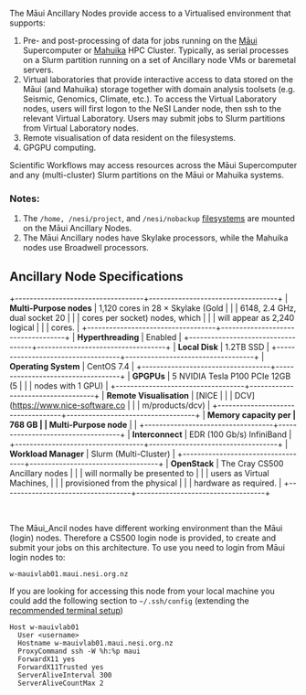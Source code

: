 The Māui Ancillary Nodes provide access to a Virtualised environment
that supports:

1.  Pre- and post-processing of data for jobs running on the
    [Māui](https://support.nesi.org.nz/hc/articles/360000163695)
    Supercomputer or
    [Mahuika](https://support.nesi.org.nz/hc/articles/360000163575) HPC
    Cluster. Typically, as serial processes on a Slurm partition running
    on a set of Ancillary node VMs or baremetal servers.
2.  Virtual laboratories that provide interactive access to data stored
    on the Māui (and Mahuika) storage together with domain analysis
    toolsets (e.g. Seismic, Genomics, Climate, etc.). To access the
    Virtual Laboratory nodes, users will first logon to the NeSI Lander
    node, then ssh to the relevant Virtual Laboratory. Users may submit
    jobs to Slurm partitions from Virtual Laboratory nodes.
3.  Remote visualisation of data resident on the filesystems.
4.  GPGPU computing.

Scientific Workflows may access resources across the Māui Supercomputer
and any (multi-cluster) Slurm partitions on the Māui or Mahuika systems.

### Notes:

1.  The `/home, /nesi/project`, and `/nesi/nobackup`
    [filesystems](https://support.nesi.org.nz/hc/articles/360000177256)
    are mounted on the Māui Ancillary Nodes.
2.  The Māui Ancillary nodes have Skylake processors, while the Mahuika
    nodes use Broadwell processors.

## Ancillary Node Specifications

+-----------------------------------+-----------------------------------+
| **Multi-Purpose nodes**           | 1,120 cores in 28 × Skylake (Gold |
|                                   | 6148, 2.4 GHz, dual socket 20     |
|                                   | cores per socket) nodes, which    |
|                                   | will appear as 2,240 logical      |
|                                   | cores.                            |
+-----------------------------------+-----------------------------------+
| **Hyperthreading**                | Enabled                           |
+-----------------------------------+-----------------------------------+
| **Local Disk**                    | 1.2TB SSD                         |
+-----------------------------------+-----------------------------------+
| **Operating System**              | CentOS 7.4                        |
+-----------------------------------+-----------------------------------+
| **GPGPUs**                        | 5 NVIDIA Tesla P100 PCIe 12GB (5  |
|                                   | nodes with 1 GPU)                 |
+-----------------------------------+-----------------------------------+
| **Remote Visualisation**          | [NICE                             |
|                                   | DCV](https://www.nice-software.co |
|                                   | m/products/dcv)                   |
+-----------------------------------+-----------------------------------+
| **Memory capacity per             | 768 GB                            |
| Multi-Purpose node**              |                                   |
+-----------------------------------+-----------------------------------+
| **Interconnect**                  | EDR (100 Gb/s) InfiniBand         |
+-----------------------------------+-----------------------------------+
| **Workload Manager**              | Slurm (Multi-Cluster)             |
+-----------------------------------+-----------------------------------+
| **OpenStack**                     | The Cray CS500 Ancillary nodes    |
|                                   | will normally be presented to     |
|                                   | users as Virtual Machines,        |
|                                   | provisioned from the physical     |
|                                   | hardware as required.             |
+-----------------------------------+-----------------------------------+

 

The Māui\_Ancil nodes have different working environment than the Māui
(login) nodes. Therefore a CS500 login node is provided, to create and
submit your jobs on this architecture. To use you need to login from
Māui login nodes to:

    w-mauivlab01.maui.nesi.org.nz

If you are looking for accessing this node from your local machine you
could add the following section to `~/.ssh/config` (extending the
[recommended terminal
setup](https://support.nesi.org.nz/hc/en-gb/articles/360000625535-Recommended-Terminal-Setup))

    Host w-mauivlab01 
      User <username> 
      Hostname w-mauivlab01.maui.nesi.org.nz 
      ProxyCommand ssh -W %h:%p maui 
      ForwardX11 yes
      ForwardX11Trusted yes
      ServerAliveInterval 300
      ServerAliveCountMax 2
